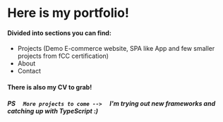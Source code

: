 <h1>Here is my portfolio!</h1>
<h4>Divided into sections you can find:</h4>
<ul>
  <li>Projects (Demo E-commerce website, SPA like App and few smaller projects from fCC certification)</li>
  <li>About</li>
  <li>Contact</li>
</ul>
<h4>There is also my CV to grab!</h4>

<h5><b>PS</b> &emsp;<code>More projects to come --></code>&emsp; I'm trying out new frameworks and catching up with TypeScript :)</h5>
